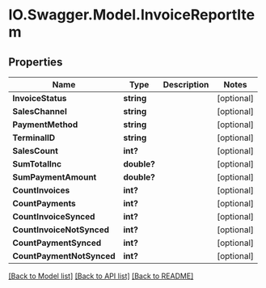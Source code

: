 # IO.Swagger.Model.InvoiceReportItem
## Properties

Name | Type | Description | Notes
------------ | ------------- | ------------- | -------------
**InvoiceStatus** | **string** |  | [optional] 
**SalesChannel** | **string** |  | [optional] 
**PaymentMethod** | **string** |  | [optional] 
**TerminalID** | **string** |  | [optional] 
**SalesCount** | **int?** |  | [optional] 
**SumTotalInc** | **double?** |  | [optional] 
**SumPaymentAmount** | **double?** |  | [optional] 
**CountInvoices** | **int?** |  | [optional] 
**CountPayments** | **int?** |  | [optional] 
**CountInvoiceSynced** | **int?** |  | [optional] 
**CountInvoiceNotSynced** | **int?** |  | [optional] 
**CountPaymentSynced** | **int?** |  | [optional] 
**CountPaymentNotSynced** | **int?** |  | [optional] 

[[Back to Model list]](../README.md#documentation-for-models) [[Back to API list]](../README.md#documentation-for-api-endpoints) [[Back to README]](../README.md)


